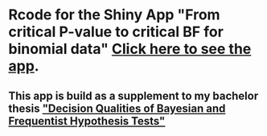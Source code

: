 Rcode for the Shiny App "From critical P-value to critical BF for binomial data"
[Click here to see the app](https://joukjewillemsen.shinyapps.io/shinyapp_frompvaluetobf).
===

This app is build as a supplement to my bachelor thesis ["Decision Qualities of Bayesian and Frequentist Hypothesis Tests"](https://joukjewillemsen.github.io/pdf/JoukjeWillemsen_Scriptie.pdf)
---

